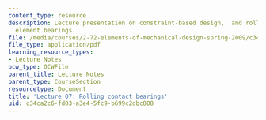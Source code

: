 ```yaml
---
content_type: resource
description: Lecture presentation on constraint-based design,  and rolling and sliding
  element bearings.
file: /media/courses/2-72-elements-of-mechanical-design-spring-2009/c34ca2c6fd03a3e45fc9b699c2dbc808_MIT2_72s09_lec07.pdf
file_type: application/pdf
learning_resource_types:
- Lecture Notes
ocw_type: OCWFile
parent_title: Lecture Notes
parent_type: CourseSection
resourcetype: Document
title: 'Lecture 07: Rolling contact bearings'
uid: c34ca2c6-fd03-a3e4-5fc9-b699c2dbc808
---
```

